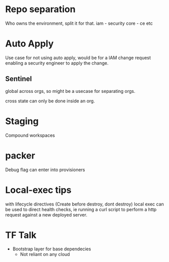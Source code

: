 


# Repo separation
Who owns the environment, split it for that.
 iam - security
 core - ce 
 etc 


# Auto Apply 
Use case for not using auto apply, would be for a IAM change request enabling a security engineer to apply the change.


## Sentinel
global across orgs, so might be a usecase for separating orgs. 

cross state can only be done inside an org. 

# Staging
Compound workspaces

# packer
Debug flag can enter into provisioners

# Local-exec tips 
with lifecycle directives (Create before destroy, dont destroy) local exec can be used to direct health checks, ie running a curl script to perform a http request against a new deployed server. 

# TF Talk

- Bootstrap layer for base dependecies
    - Not reliant on any cloud
    